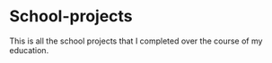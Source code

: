 # School-projects
This is all the school projects that I completed over the course of my education.
